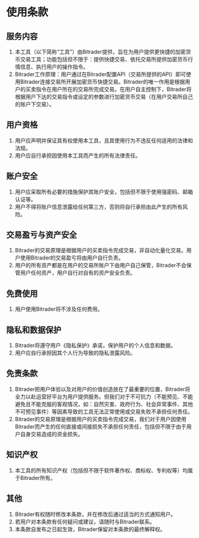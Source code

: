 # 使用条款

## 服务内容

1. 本工具（以下简称“工具”）由Bitrader提供，旨在为用户提供更快捷的加密货币交易工具；功能包括但不限于：提供快捷交易、依托交易所提供加密货币行情信息、执行用户的操作指令。
2. Bitrader工作原理：用户通过在Bitrader配置API（交易所提供的API）即可使用Bitrader连接交易所开展加密货币快捷交易。Bitrader的唯一作用是根据用户的买卖指令在用户所在的交易所完成交易。在用户自主控制下，Bitrader将根据用户下达的交易指令或设定的参数进行加密货币交易（在用户交易所自己的账户下交易）。

## 用户资格

1. 用户应声明并保证其有权使用本工具，且其使用行为不违反任何适用的法律和法规。
2. 用户应自行承担因使用本工具而产生的所有法律责任。

## 账户安全

1. 用户应采取所有必要的措施保护其账户安全，包括但不限于使用强密码、邮箱认证等。
2. 用户不得将账户信息泄露给任何第三方，否则将自行承担由此产生的所有风险。

## 交易盈亏与资产安全

1. Bitrader的交易原理是根据用户的买卖指令完成交易，非自动化量化交易。用户使用Bitrader的交易盈亏将由用户自行负责。
2. 用户的所有资产都是在用户的交易所账户下由用户自己保管，Bitrader不会保管用户任何资产，用户自行对自有的资产安全负责。

## 免费使用

1. 用户使用Bitrader将不涉及任何费用。

## 隐私和数据保护

1. Bitrader将遵守用户《隐私保护》承诺，保护用户的个人信息和数据。
2. 用户应自行承担因其个人行为导致的隐私泄露风险。

## 免责条款

1. Bitrader把用户体验以及对用户的价值创造放在了最重要的位置，Bitrader将全力以赴运营好平台为用户提供服务。但我们对于不可抗力（不能预见、不能避免且不能克服的客观情况，如：自然灾害、政府行为、社会异常事件、其他不可预见事件）等因素导致的工具无法正常使用或交易失败不承担任何责任。
2. Bitrader的交易原理是根据用户的买卖指令完成交易，我们对于用户因使用Bitrader而产生的任何直接或间接损失不承担任何责任，包括但不限于由于用户自身交易造成的资金损失。

## 知识产权

1. 本工具的所有知识产权（包括但不限于软件著作权、商标权、专利权等）均属于Bitrader所有。

## 其他

1. Bitrader有权随时修改本条款，并在修改后通过适当的方式通知用户。
2. 若用户对本条款有任何疑问或建议，请随时与Bitrader联系。
3. 本条款自发布之日起生效，Bitrader保留对本条款的最终解释权。
